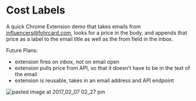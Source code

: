 # Cost Labels

A quick Chrome Extension demo that takes emails from influencers@fohrcard.com, looks for a price in the body, and appends that price as a label to the email title as well as the from field in the inbox.

Future Plans:
- extension fires on inbox, not on email open
- extension pulls price from API, so that it doesn't have to be in the text of the email
- extension is reusable, takes in an email address and API endpoint

![pasted image at 2017_02_07 02_27 pm](https://cloud.githubusercontent.com/assets/4719230/22707741/c8ac4024-ed41-11e6-919d-39de8c0a79c5.png)
